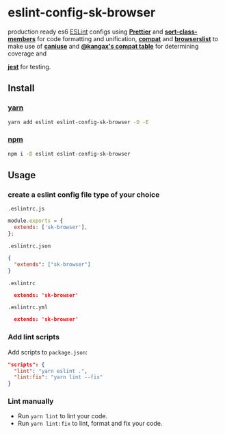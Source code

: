 # eslint-config-sk-browser

production ready es6 [ESLint](http://eslint.org) configs using [**Prettier**](https://github.com/prettier/prettier) and [**sort-class-members**](https://github.com/bryanrsmith/eslint-plugin-sort-class-members) for code formatting and unification, [**compat**](https://www.npmjs.com/package/eslint-plugin-compat) and [**browserslist**](https://github.com/browserslist/browserslist) to make use of [**caniuse**](http://caniuse.com/) and [**@kangax's compat table**](http://kangax.github.io/compat-table/es6/) for determining coverage and

[**jest**](https://www.npmjs.com/package/eslint-plugin-jest) for testing.

## Install

### [yarn](https://yarnpkg.com)

```sh
yarn add eslint eslint-config-sk-browser -D -E
```

### [npm](https://npmjs.com)

```sh
npm i -D eslint eslint-config-sk-browser
```

## Usage

### create a eslint config file type of your choice

`.eslintrc.js`

```js
module.exports = {
  extends: ['sk-browser'],
};
```

`.eslintrc.json`

```json
{
  "extends": ["sk-browser"]
}
```

`.eslintrc`

```json
  extends: 'sk-browser'
```

`.eslintrc.yml`

```json
  extends: 'sk-browser'
```

### Add lint scripts

Add scripts to `package.json`:

```json
"scripts": {
  "lint": "yarn eslint .",
  "lint:fix": "yarn lint --fix"
}
```

### Lint manually

* Run `yarn lint` to lint your code.
* Run `yarn lint:fix` to lint, format and fix your code.
